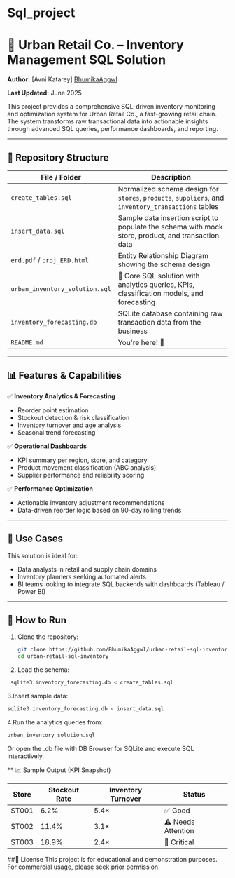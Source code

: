# Sql_project
# 🛒 Urban Retail Co. – Inventory Management SQL Solution

**Author:** 
[Avni Katarey]
[BhumikaAggwl](https://github.com/BhumikaAggwl)

**Last Updated:** June 2025

This project provides a comprehensive SQL-driven inventory monitoring and optimization system for Urban Retail Co., a fast-growing retail chain. The system transforms raw transactional data into actionable insights through advanced SQL queries, performance dashboards, and reporting.

---

## 📁 Repository Structure

| File / Folder        | Description |
|----------------------|-------------|
| `create_tables.sql`  | Normalized schema design for `stores`, `products`, `suppliers`, and `inventory_transactions` tables |
| `insert_data.sql`    | Sample data insertion script to populate the schema with mock store, product, and transaction data |
| `erd.pdf` / `proj_ERD.html` | Entity Relationship Diagram showing the schema design |
| `urban_inventory_solution.sql` | 📌 Core SQL solution with analytics queries, KPIs, classification models, and forecasting |
| `inventory_forecasting.db` | SQLite database containing raw transaction data from the business |
| `README.md`          | You're here! 📘

---

## 📊 Features & Capabilities

✅ **Inventory Analytics & Forecasting**
- Reorder point estimation
- Stockout detection & risk classification
- Inventory turnover and age analysis
- Seasonal trend forecasting

✅ **Operational Dashboards**
- KPI summary per region, store, and category
- Product movement classification (ABC analysis)
- Supplier performance and reliability scoring

✅ **Performance Optimization**
- Actionable inventory adjustment recommendations
- Data-driven reorder logic based on 90-day rolling trends

---

## 📌 Use Cases

This solution is ideal for:
- Data analysts in retail and supply chain domains
- Inventory planners seeking automated alerts
- BI teams looking to integrate SQL backends with dashboards (Tableau / Power BI)

---

## 🚀 How to Run

1. Clone the repository:
   ```bash
   git clone https://github.com/BhumikaAggwl/urban-retail-sql-inventory.git
   cd urban-retail-sql-inventory
2. Load the schema:
```bash
 sqlite3 inventory_forecasting.db < create_tables.sql
```
3.Insert sample data:
```bash
sqlite3 inventory_forecasting.db < insert_data.sql
```
4.Run the analytics queries from:
```bash
urban_inventory_solution.sql
```
Or open the .db file with DB Browser for SQLite and execute SQL interactively.

** 📈 Sample Output (KPI Snapshot)

| Store | Stockout Rate | Inventory Turnover | Status            |
| ----- | ------------- | ------------------ | ----------------- |
| ST001 | 6.2%          | 5.4×               | ✅ Good            |
| ST002 | 11.4%         | 3.1×               | ⚠ Needs Attention |
| ST003 | 18.9%         | 2.4×               | 🔴 Critical       |


##📄 License
This project is for educational and demonstration purposes. For commercial usage, please seek prior permission.
